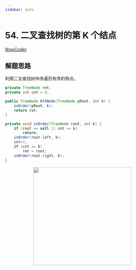 ```yaml
---
sidebar: auto
---
```


# 54. 二叉查找树的第 K 个结点

[NowCoder](https://www.nowcoder.com/practice/ef068f602dde4d28aab2b210e859150a?tpId=13&tqId=11215&tPage=1&rp=1&ru=/ta/coding-interviews&qru=/ta/coding-interviews/question-ranking&from=cyc_github)

## 解题思路

利用二叉查找树中序遍历有序的特点。

```java
private TreeNode ret;
private int cnt = 0;

public TreeNode KthNode(TreeNode pRoot, int k) {
    inOrder(pRoot, k);
    return ret;
}

private void inOrder(TreeNode root, int k) {
    if (root == null || cnt >= k)
        return;
    inOrder(root.left, k);
    cnt++;
    if (cnt == k)
        ret = root;
    inOrder(root.right, k);
}
```






<div align="center"><img width="320px" src="https://cs-notes-1256109796.cos.ap-guangzhou.myqcloud.com/githubio/公众号二维码-2.png"></img></div>
